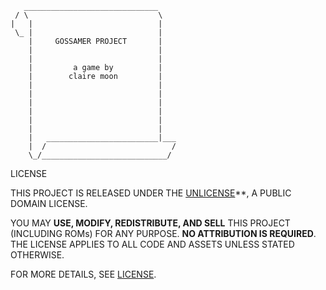 ```
   ______________________________
 / \                             \
|   |                            |
 \_ |                            |
    |     GOSSAMER PROJECT       |
    |                            |
    |                            |
    |         a game by          |
    |        claire moon         |
    |                            |
    |                            |
    |                            |
    |                            |
    |                            |
    |                            |
    |   _________________________|___
    |  /                            /
    \_/____________________________/

```
        

 LICENSE

THIS PROJECT IS RELEASED UNDER THE
[UNLICENSE](https://unlicense.org/)**, A PUBLIC DOMAIN LICENSE.

YOU MAY **USE, MODIFY, REDISTRIBUTE, AND SELL** THIS PROJECT (INCLUDING ROMs)
FOR ANY PURPOSE. **NO ATTRIBUTION IS REQUIRED**. THE LICENSE APPLIES TO ALL
CODE AND ASSETS UNLESS STATED OTHERWISE.

FOR MORE DETAILS, SEE [LICENSE](LICENSE).

